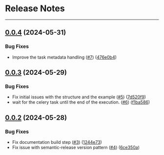 # Release Notes
---

## [0.0.4](https://github.com/osl-incubator/retsu/compare/0.0.3...0.0.4) (2024-05-31)


### Bug Fixes

* Improve the task metadata handling ([#7](https://github.com/osl-incubator/retsu/issues/7)) ([476e0b4](https://github.com/osl-incubator/retsu/commit/476e0b444e89d87203e3b1964e4ba091e74afd1c))

## [0.0.3](https://github.com/osl-incubator/retsu/compare/0.0.2...0.0.3) (2024-05-29)


### Bug Fixes

* Fix initial issues with the structure and the example ([#5](https://github.com/osl-incubator/retsu/issues/5)) ([7d520f9](https://github.com/osl-incubator/retsu/commit/7d520f90606412bb3c77d4444fefed871684e034))
* wait for the celery task until the end of the execution. ([#6](https://github.com/osl-incubator/retsu/issues/6)) ([f1ba586](https://github.com/osl-incubator/retsu/commit/f1ba5865f3bd115e978b8b0b9ccfc8639d34983a))

## [0.0.2](https://github.com/osl-incubator/retsu/compare/0.0.1...0.0.2) (2024-05-28)


### Bug Fixes

* Fix documentation build step ([#3](https://github.com/osl-incubator/retsu/issues/3)) ([1244e73](https://github.com/osl-incubator/retsu/commit/1244e7377442653335cb8db6a1553ae59e39101f))
* Fix issue with semantic-release version pattern ([#4](https://github.com/osl-incubator/retsu/issues/4)) ([6ce350a](https://github.com/osl-incubator/retsu/commit/6ce350a9599ece9f1c263f236924251296b8d3a5))
